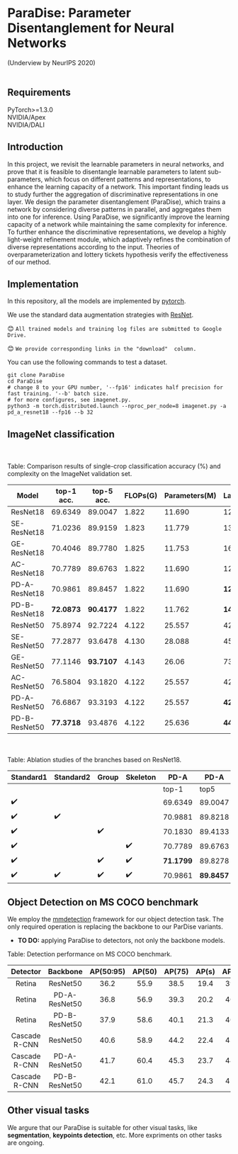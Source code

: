 # ParaDise: Parameter Disentanglement for Neural Networks
(Underview by NeurIPS 2020)
<br><br>

## Requirements
PyTorch>=1.3.0<br>
NVIDIA/Apex<br>
NVIDIA/DALI<br>

## Introduction
In this project, we revisit the learnable parameters in neural networks, and prove that it is feasible to disentangle learnable parameters to latent sub-parameters, which focus on different patterns and representations, to enhance the learning capacity of a network. This important finding leads us to study further the aggregation of discriminative representations in one layer. We design the  parameter disentanglement (ParaDise), which trains a network by considering diverse patterns in parallel, and aggregates them into one for inference. Using ParaDise, we significantly improve the learning capacity of a network while maintaining the same complexity for inference. To further enhance the discriminative representations, we develop a highly light-weight refinement module, which adaptively refines the combination of diverse representations according to the input. Theories of overparameterization and lottery tickets hypothesis verify the effectiveness of our method. 



## Implementation
In this repository, all the models are implemented by [pytorch](https://pytorch.org/).<br>

We use the standard data augmentation strategies with [ResNet](https://github.com/pytorch/examples/blob/master/imagenet/main.py).<br>

:blush: `All trained models and training log files are submitted to Google Drive.`

:blush: `We provide corresponding links in the "download"  column.`

You can use the following commands to test a dataset.

```shell
git clone ParaDise
cd ParaDise
# change 8 to your GPU number, '--fp16' indicates half precision for fast training. '--b' batch size.
# for more configures, see imagenet.py.
python3 -m torch.distributed.launch --nproc_per_node=8 imagenet.py -a pd_a_resnet18 --fp16 --b 32
```


## ImageNet classification
<br>
<br>
Table:  Comparison results of single-crop classification accuracy (%) and complexity on the ImageNet validation set.

| Model | top-1 acc. |top-5 acc. |FLOPs(G)|Parameters(M)|Latency(cpu)|Download|
| --- | --- |--- |--- |--- |---|---|
| ResNet18 | 69.6349 |89.0047|1.822|11.690|12ms|<a href="">model</a> <a href="">log</a>|
| SE-ResNet18 | 71.0236 |89.9159|1.823|11.779|13ms|<a href="">model</a> <a href="">log</a>|
| GE-ResNet18 | 70.4046 |89.7780|1.825|11.753|16ms|<a href="">model</a> <a href="">log</a>|
| AC-ResNet18 | 70.7789 |89.6763|1.822|11.690|12ms|<a href="">model</a> <a href="">log</a>|
| PD-A-ResNet18 | 70.9861 |89.8457|1.822|11.690|**12ms**|<a href="">model</a> <a href="">log</a>|
| PD-B-ResNet18 | **72.0873** |**90.4177**|1.822|11.762|**14ms**|<a href="">model</a> <a href="">log</a>|
| ResNet50 | 75.8974|92.7224|4.122|25.557|42ms|<a href="">model</a> <a href="">log</a>|
| SE-ResNet50 | 77.2877|93.6478|4.130|28.088|45ms|<a href="">model</a> <a href="">log</a>|
| GE-ResNet50 | 77.1146 |**93.7107**|4.143|26.06|73ms|<a href="">model</a> <a href="">log</a>|
| AC-ResNet50 |76.5804|93.1820|4.122|25.557|42ms|<a href="">model</a> <a href="">log</a>|
| PD-A-ResNet50 | 76.6867|93.3193|4.122|25.557|**42ms**|<a href="">model</a> <a href="">log</a>|
| PD-B-ResNet50 |**77.3718** |93.4876|4.122|25.636|**44ms**|<a href="">model</a> <a href="">log</a>|



<br>
<br>
Table: Ablation studies of the branches based on ResNet18.

| Standard1 | Standard2 |Group|Skeleton|PD-A|PD-A|PD-A|PD-B|PD-B|PD-B|
| --- | --- |--- |--- |--- |---|---|---|---|---|
|  |  | | |top-1|top5|Download|top1|top-5|Download|
|  :heavy_check_mark:| | | |69.6349|89.0047|<a href="">model</a> <a href="">log</a>|-|-|-|
|  :heavy_check_mark:| :heavy_check_mark: | | |70.9881|89.8218|<a href="">model</a> <a href="">log</a>|71.8990|90.3739|<a href="">model</a> <a href="">log</a>|
|  :heavy_check_mark:| |  :heavy_check_mark:| |70.1830|89.4133|<a href="">model</a> <a href="">log</a>|70.0474|89.3156|<a href="">model</a> <a href="">log</a>|
|  :heavy_check_mark:| |  |:heavy_check_mark: |70.7789|89.6763|<a href="">model</a> <a href="">log</a>|71.9872|90.4157|<a href="">model</a> <a href="">log</a>|
|  :heavy_check_mark:| | :heavy_check_mark: |:heavy_check_mark: |**71.1799**|89.8278|<a href="">model</a> <a href="">log</a>|71.8232|90.2524|<a href="">model</a> <a href="">log</a>|
|  :heavy_check_mark:| :heavy_check_mark:| :heavy_check_mark: |:heavy_check_mark: |70.9861|**89.8457**|<a href="">model</a> <a href="">log</a>|**72.0873**|**90.4177**|<a href="">model</a> <a href="">log</a>|




## Object Detection on MS COCO benchmark
We employ the [mmdetection](https://github.com/open-mmlab/mmdetection) framework for our object detection task. The only required operation is replacing the backbone to our ParDise variants.

- **TO DO:** applying ParaDise to detectors, not only the backbone models.

Table: Detection performance on MS COCO benchmark.

| Detector | Backbone | AP(50:95) | AP(50) | AP(75) | AP(s)|AP(m)|AP(l)|Download
|:-:|:-:|:-:|:-:|:-:|:-:|:-:|:-:|:-:|
|Retina|ResNet50|36.2|55.9|38.5|19.4|39.8|48.3|[model](https://drive.google.com/open?id=1imZvUrwg6Vy6TFRLAsL62FsF-DyizZXR) [log](https://drive.google.com/open?id=14rRmHai_9ghL5oC-1DTTiLrt4w_HY0Yl)
|Retina|PD-A-ResNet50|36.8|56.9|39.3|20.2|40.7|49.4|[model]() [log]()
|Retina|PD-B-ResNet50|37.9|58.6|40.1|21.3|40.8|50.7|[model]() [log]()
Cascade R-CNN|ResNet50|40.6|58.9|44.2|22.4|43.7|54.7|[model](https://drive.google.com/open?id=1jGUT2KsFggLSJMkH0cgJUJV_p_cSM-7f) [log](https://drive.google.com/open?id=13g-4XlMlySVUJyrvWeU5FVCA--cojaCk)
Cascade R-CNN|PD-A-ResNet50|41.7|60.4|45.3|23.7|44.5|55.3|[model]() [log]()
Cascade R-CNN|PD-B-ResNet50|42.1|61.0|45.7|24.3|45.3 |55.5|[model]() [log]()

## Other visual tasks

We argure that our ParaDise is suitable for other visual tasks, like **segmentation**, **keypoints detection**, etc. More expriments on other tasks are ongoing. 

